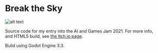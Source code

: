 # Break the Sky

![alt text](https://raw.githubusercontent.com/samuelbigos/break_the_sky/master/promo/gif.gif "Gif")

Source code for my entry into the AI and Games Jam 2021. For more info, and HTML5 build, see [the Itch.io page](https://sambigos.itch.io/break-the-sky).

Build using Godot Engine 3.3.
